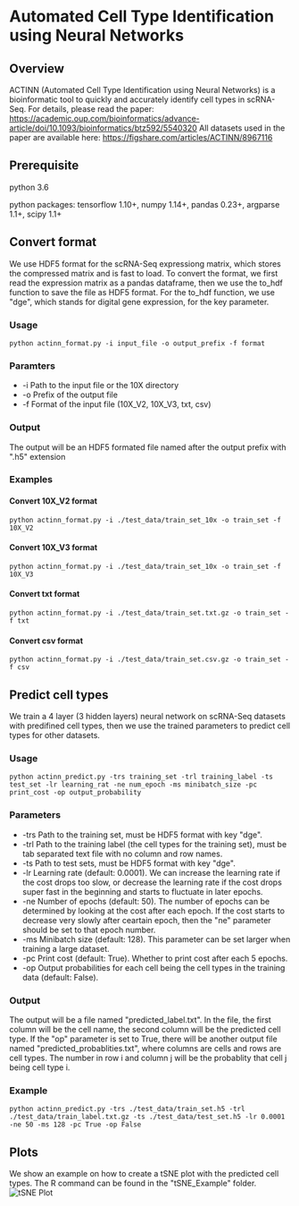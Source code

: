 # Automated Cell Type Identification using Neural Networks

## Overview
ACTINN (Automated Cell Type Identification using Neural Networks) is a bioinformatic tool to quickly and accurately identify cell types in scRNA-Seq. For details, please read the paper:
https://academic.oup.com/bioinformatics/advance-article/doi/10.1093/bioinformatics/btz592/5540320
All datasets used in the paper are available here:
https://figshare.com/articles/ACTINN/8967116

## Prerequisite
python 3.6

python packages:
tensorflow 1.10+, numpy 1.14+, pandas 0.23+, argparse 1.1+, scipy 1.1+

## Convert format
We use HDF5 format for the scRNA-Seq expressiong matrix, which stores the compressed matrix and is fast to load. To convert the format, we first read the expression matrix as a pandas dataframe, then we use the to_hdf function to save the file as HDF5 format. For the to_hdf function, we use "dge", which stands for digital gene expression, for the key parameter.

### Usage
```
python actinn_format.py -i input_file -o output_prefix -f format
```

### Paramters
* -i	Path to the input file or the 10X directory
* -o	Prefix of the output file
* -f	Format of the input file (10X_V2, 10X_V3, txt, csv)

### Output
The output will be an HDF5 formated file named after the output prefix with ".h5" extension

### Examples

#### Convert 10X_V2 format
```
python actinn_format.py -i ./test_data/train_set_10x -o train_set -f 10X_V2
```

#### Convert 10X_V3 format
```
python actinn_format.py -i ./test_data/train_set_10x -o train_set -f 10X_V3
```

#### Convert txt format
```
python actinn_format.py -i ./test_data/train_set.txt.gz -o train_set -f txt
```

#### Convert csv format
```
python actinn_format.py -i ./test_data/train_set.csv.gz -o train_set -f csv
```

## Predict cell types
We train a 4 layer (3 hidden layers) neural network on scRNA-Seq datasets with predifined cell types, then we use the trained parameters to predict cell types for other datasets.

### Usage
```
python actinn_predict.py -trs training_set -trl training_label -ts test_set -lr learning_rat -ne num_epoch -ms minibatch_size -pc print_cost -op output_probability
```

### Parameters
* -trs	Path to the training set, must be HDF5 format with key "dge".
* -trl	Path to the training label (the cell types for the training set), must be tab separated text file with no column and row names.
* -ts	Path to test sets, must be HDF5 format with key "dge".
* -lr	Learning rate (default: 0.0001). We can increase the learning rate if the cost drops too slow, or decrease the learning rate if the cost drops super fast in the beginning and starts to fluctuate in later epochs.
* -ne	Number of epochs (default: 50). The number of epochs can be determined by looking at the cost after each epoch. If the cost starts to decrease very slowly after ceartain epoch, then the "ne" parameter should be set to that epoch number. 
* -ms	Minibatch size (default: 128). This parameter can be set larger when training a large dataset.
* -pc	Print cost (default: True). Whether to print cost after each 5 epochs.
* -op Output probabilities for each cell being the cell types in the training data (default: False).

### Output
The output will be a file named "predicted_label.txt". In the file, the first column will be the cell name, the second column will be the predicted cell type. 
If the "op" parameter is set to True, there will be another output file named "predicted_probablities.txt", where columns are cells and rows are cell types. The number in row i and column j will be the probablity that cell j being cell type i.

### Example
```
python actinn_predict.py -trs ./test_data/train_set.h5 -trl ./test_data/train_label.txt.gz -ts ./test_data/test_set.h5 -lr 0.0001 -ne 50 -ms 128 -pc True -op False
```

## Plots
We show an example on how to create a tSNE plot with the predicted cell types. The R command can be found in the "tSNE_Example" folder.
![tSNE Plot](https://github.com/mafeiyang/ACTINN/blob/master/tSNE_Example/tSNE_Plot.png)
